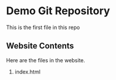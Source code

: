 # Demo Git Repository

This is the first file in this repo

## Website Contents

Here are the files in the website.

1. index.html